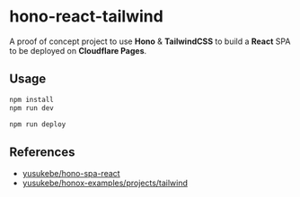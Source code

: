 # hono-react-tailwind

A proof of concept project to use **Hono** & **TailwindCSS** to build a **React** SPA to be deployed on **Cloudflare Pages**.

## Usage

```bash
npm install
npm run dev
```

```bash
npm run deploy
```

## References

- [yusukebe/hono-spa-react](https://github.com/yusukebe/hono-spa-react)
- [yusukebe/honox-examples/projects/tailwind](https://github.com/yusukebe/honox-examples/tree/main/projects/tailwind)
